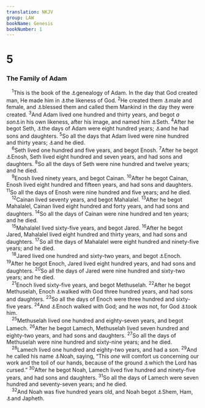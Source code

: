 ```yaml
---
translation: NKJV
group: LAW
bookName: Genesis 
bookNumber: 1
---
```


<div class="title"><h1>5</h1><h3>The Family of Adam</h3></div>
<span class="verse sa_5_1"> <sup>1</sup>This is the book of the <a data-toggle="tooltip" data-placement="bottom" title="Gen. 2:4; 6:9; 1 Chr. 1:1; Matt. 1:1">⚓</a>genealogy of Adam. In the day that God created man, He made him in <a data-toggle="tooltip" data-placement="bottom" title="Gen. 1:26; 9:6; (Eph. 4:24; Col. 3:10)">⚓</a>the likeness of God. </span>
<span class="verse sa_5_2"><sup>2</sup>He created them <a data-toggle="tooltip" data-placement="bottom" title="Gen. 1:27; Deut. 4:32; Matt. 19:4; Mark 10:6">⚓</a>male and female, and <a data-toggle="tooltip" data-placement="bottom" title="Gen. 1:28; 9:1">⚓</a>blessed them and called them Mankind in the day they were created. </span>
<span class="verse sa_5_3"><sup>3</sup>And Adam lived one hundred and thirty years, and begot <i>a</i> <i>son</i><a data-toggle="tooltip" data-placement="bottom" title="1 Cor. 15:48, 49">⚓</a>in his own likeness, after his image, and named him <a data-toggle="tooltip" data-placement="bottom" title="Gen. 4:25">⚓</a>Seth. </span>
<span class="verse sa_5_4"><sup>4</sup>After he begot Seth, <a data-toggle="tooltip" data-placement="bottom" title="1 Chr. 1:1–4; Luke 3:36–38">⚓</a>the days of Adam were eight hundred years; <a data-toggle="tooltip" data-placement="bottom" title="Gen. 1:28; 4:25">⚓</a>and he had sons and daughters. </span>
<span class="verse sa_5_5"><sup>5</sup>So all the days that Adam lived were nine hundred and thirty years; <a data-toggle="tooltip" data-placement="bottom" title="Gen. 2:17; 3:19; 6:17; (Heb. 9:27)">⚓</a>and he died.<br/></span>
<span class="verse sa_5_6"> <sup>6</sup>Seth lived one hundred and five years, and begot Enosh. </span>
<span class="verse sa_5_7"><sup>7</sup>After he begot <a data-toggle="tooltip" data-placement="bottom" title="Gen. 4:26">⚓</a>Enosh, Seth lived eight hundred and seven years, and had sons and daughters. </span>
<span class="verse sa_5_8"><sup>8</sup>So all the days of Seth were nine hundred and twelve years; and he died.<br/></span>
<span class="verse sa_5_9"> <sup>9</sup>Enosh lived ninety years, and begot Cainan. </span>
<span class="verse sa_5_10"><sup>10</sup>After he begot Cainan, Enosh lived eight hundred and fifteen years, and had sons and daughters. </span>
<span class="verse sa_5_11"><sup>11</sup>So all the days of Enosh were nine hundred and five years; and he died.<br/></span>
<span class="verse sa_5_12"> <sup>12</sup>Cainan lived seventy years, and begot Mahalalel. </span>
<span class="verse sa_5_13"><sup>13</sup>After he begot Mahalalel, Cainan lived eight hundred and forty years, and had sons and daughters. </span>
<span class="verse sa_5_14"><sup>14</sup>So all the days of Cainan were nine hundred and ten years; and he died.<br/></span>
<span class="verse sa_5_15"> <sup>15</sup>Mahalalel lived sixty-five years, and begot Jared. </span>
<span class="verse sa_5_16"><sup>16</sup>After he begot Jared, Mahalalel lived eight hundred and thirty years, and had sons and daughters. </span>
<span class="verse sa_5_17"><sup>17</sup>So all the days of Mahalalel were eight hundred and ninety-five years; and he died.<br/></span>
<span class="verse sa_5_18"> <sup>18</sup>Jared lived one hundred and sixty-two years, and begot <a data-toggle="tooltip" data-placement="bottom" title="Jude 14, 15">⚓</a>Enoch. </span>
<span class="verse sa_5_19"><sup>19</sup>After he begot Enoch, Jared lived eight hundred years, and had sons and daughters. </span>
<span class="verse sa_5_20"><sup>20</sup>So all the days of Jared were nine hundred and sixty-two years; and he died.<br/></span>
<span class="verse sa_5_21"> <sup>21</sup>Enoch lived sixty-five years, and begot Methuselah. </span>
<span class="verse sa_5_22"><sup>22</sup>After he begot Methuselah, Enoch <a data-toggle="tooltip" data-placement="bottom" title="Gen. 6:9; 17:1; 24:40; 48:15; 2 Kin. 20:3; Ps. 16:8; (Mic. 6:8); Mal. 2:6; 1 Thess. 2:12; (Heb. 11:39)">⚓</a>walked with God three hundred years, and had sons and daughters. </span>
<span class="verse sa_5_23"><sup>23</sup>So all the days of Enoch were three hundred and sixty-five years. </span>
<span class="verse sa_5_24"><sup>24</sup>And <a data-toggle="tooltip" data-placement="bottom" title="2 Kin. 2:11; Jude 14">⚓</a>Enoch walked with God; and he <i>was</i> not, for God <a data-toggle="tooltip" data-placement="bottom" title="2 Kin. 2:10; Ps. 49:15; 73:24; Heb. 11:5">⚓</a>took him.<br/></span>
<span class="verse sa_5_25"> <sup>25</sup>Methuselah lived one hundred and eighty-seven years, and begot Lamech. </span>
<span class="verse sa_5_26"><sup>26</sup>After he begot Lamech, Methuselah lived seven hundred and eighty-two years, and had sons and daughters. </span>
<span class="verse sa_5_27"><sup>27</sup>So all the days of Methuselah were nine hundred and sixty-nine years; and he died.<br/></span>
<span class="verse sa_5_28"> <sup>28</sup>Lamech lived one hundred and eighty-two years, and had a son. </span>
<span class="verse sa_5_29"><sup>29</sup>And he called his name <a data-toggle="tooltip" data-placement="bottom" title="Luke 3:36; Heb. 11:7; 1 Pet. 3:20">⚓</a>Noah, saying, “This <i>one</i> will comfort us concerning our work and the toil of our hands, because of the ground <a data-toggle="tooltip" data-placement="bottom" title="Gen. 3:17–19; 4:11">⚓</a>which the Lord has cursed.” </span>
<span class="verse sa_5_30"><sup>30</sup>After he begot Noah, Lamech lived five hundred and ninety-five years, and had sons and daughters. </span>
<span class="verse sa_5_31"><sup>31</sup>So all the days of Lamech were seven hundred and seventy-seven years; and he died.<br/></span>
<span class="verse sa_5_32"> <sup>32</sup>And Noah was five hundred years old, and Noah begot <a data-toggle="tooltip" data-placement="bottom" title="Gen. 6:10; 7:13">⚓</a>Shem, Ham, <a data-toggle="tooltip" data-placement="bottom" title="Gen. 10:21">⚓</a>and Japheth.<br/></span>
